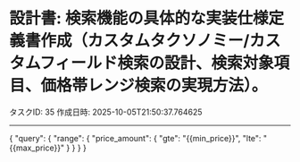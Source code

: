 # 設計書: 検索機能の具体的な実装仕様定義書作成（カスタムタクソノミー/カスタムフィールド検索の設計、検索対象項目、価格帯レンジ検索の実現方法）。

タスクID: 35
作成日時: 2025-10-05T21:50:37.764625

---

{
  "query": {
    "range": {
      "price_amount": {
        "gte": "{{min_price}}",
        "lte": "{{max_price}}"
      }
    }
  }
}